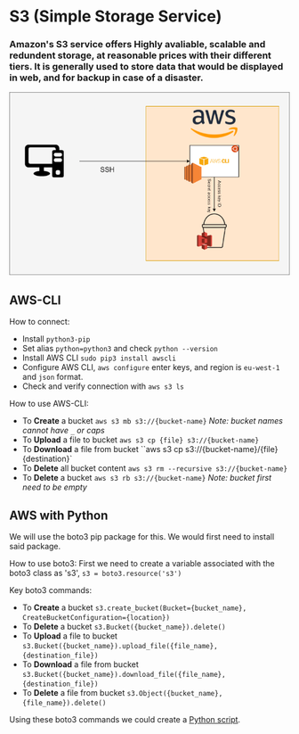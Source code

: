 # S3 (Simple Storage Service)
### Amazon's S3 service offers Highly avaliable, scalable and redundent storage, at reasonable prices with their different tiers. It is generally used to store data that would be displayed in web, and for backup in case of a disaster.

![S3](S3.png)

## AWS-CLI

How to connect:
- Install `python3-pip`
- Set alias `python=python3` and check `python --version`
- Install AWS CLI `sudo pip3 install awscli`
- Configure AWS CLI, `aws configure` enter keys, and region is `eu-west-1` and `json` format.
- Check and verify connection with `aws s3 ls`


How to use AWS-CLI:
- To **Create** a bucket `aws s3 mb s3://{bucket-name}` *Note: bucket names cannot have `_` or caps*
- To **Upload** a file to bucket `aws s3 cp {file} s3://{bucket-name}`
- To **Download** a file from bucket ``aws s3 cp s3://{bucket-name}/{file} {destination}`
- To **Delete** all bucket content `aws s3 rm --recursive s3://{bucket-name}`
- To **Delete** a bucket `aws s3 rb s3://{bucket-name}` *Note: bucket first need to be empty*

## AWS with Python
We will use the boto3 pip package for this. We would first need to install said package.

How to use boto3:
First we need to create a variable associated with the boto3 class as 's3', `s3 = boto3.resource('s3')`

Key boto3 commands:
- To **Create** a bucket `s3.create_bucket(Bucket={bucket_name}, CreateBucketConfiguration={location})`
- To **Delete** a bucket `s3.Bucket({bucket_name}).delete()`
- To **Upload** a file to bucket `s3.Bucket({bucket_name}).upload_file({file_name}, {destination_file})`
- To **Download** a file from bucket `s3.Bucket({bucket_name}).download_file({file_name}, {destination_file})`
- To **Delete** a file from bucket `s3.Object({bucket_name}, {file_name}).delete()`

Using these boto3 commands we could create a [Python script](s3.py).